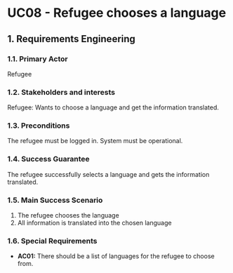 # UC08 - Refugee chooses a language

## 1. Requirements Engineering

### 1.1. Primary Actor
Refugee

### 1.2. Stakeholders and interests
Refugee: Wants to choose a language and get the information translated.

### 1.3. Preconditions
The refugee must be logged in.
System must be operational.

### 1.4. Success Guarantee
The refugee successfully selects a language and gets the information translated.

### 1.5. Main Success Scenario
1. The refugee chooses the language
2. All information is translated into the chosen language

### 1.6. Special Requirements
* **AC01:** There should be a list of languages for the refugee to choose from.
